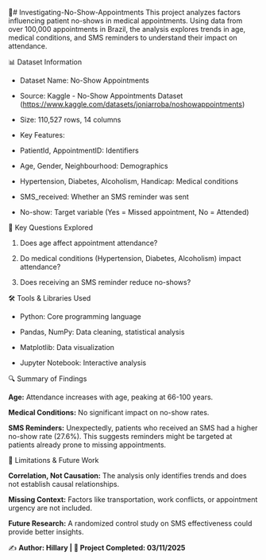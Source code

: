 📌# Investigating-No-Show-Appointments
This project analyzes factors influencing patient no-shows in medical appointments. Using data from over 100,000 appointments in Brazil, the analysis explores trends in age, medical conditions, and SMS reminders to understand their impact on attendance.

📊 Dataset Information

* Dataset Name: No-Show Appointments

* Source: Kaggle - No-Show Appointments Dataset (https://www.kaggle.com/datasets/joniarroba/noshowappointments)

* Size: 110,527 rows, 14 columns

* Key Features:

* PatientId, AppointmentID: Identifiers

* Age, Gender, Neighbourhood: Demographics

* Hypertension, Diabetes, Alcoholism, Handicap: Medical conditions

* SMS_received: Whether an SMS reminder was sent

* No-show: Target variable (Yes = Missed appointment, No = Attended)
  

📌 Key Questions Explored

1. Does age affect appointment attendance?

2. Do medical conditions (Hypertension, Diabetes, Alcoholism) impact attendance?

3. Does receiving an SMS reminder reduce no-shows?
   

🛠️ Tools & Libraries Used

- Python: Core programming language

- Pandas, NumPy: Data cleaning, statistical analysis

- Matplotlib: Data visualization

- Jupyter Notebook: Interactive analysis
  

🔍 Summary of Findings

**Age:** Attendance increases with age, peaking at 66-100 years.

**Medical Conditions:** No significant impact on no-show rates.

**SMS Reminders:** Unexpectedly, patients who received an SMS had a higher no-show rate (27.6%). This suggests reminders might be targeted at patients already prone to missing appointments.


🛑 Limitations & Future Work

**Correlation, Not Causation:** The analysis only identifies trends and does not establish causal relationships.

**Missing Context:** Factors like transportation, work conflicts, or appointment urgency are not included.

**Future Research:** A randomized control study on SMS effectiveness could provide better insights.

✍️ **Author: Hillary | 🚀 Project Completed: 03/11/2025**
